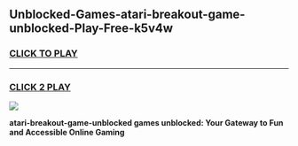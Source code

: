 
## Unblocked-Games-atari-breakout-game-unblocked-Play-Free-k5v4w
<h3>
<a href="https://premium76.site?title=atari-breakout-game-unblocked&ref=23A">CLICK TO PLAY</a></h3>
<hr>

<h3>
<a href="https://premium76.site?title=atari-breakout-game-unblocked&ref=23A">CLICK 2 PLAY</a>
  
</h3>

<a href="https://premium76.site?title=atari-breakout-game-unblocked&ref=23A"><img src="https://clearcache.store/games.png"></a>


**atari-breakout-game-unblocked games unblocked: Your Gateway to Fun and Accessible Online Gaming**
